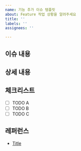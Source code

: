 ```yaml
---
name: 기능 추가 이슈 템플릿
about: Feature 작업 상황을 알려주세요
title: ''
labels: ''
assignees: ''

---
```


## 이슈 내용

<!--- 기능에 대한 요약 설명을 작성해 주세요. -->

## 상세 내용

<!--- 기능 추가와 관련된 상세 내용을 작성해 주세요. -->

## 체크리스트

- [ ] TODO A
- [ ] TODO B
- [ ] TODO C

## 레퍼런스

- [Title](https://...)